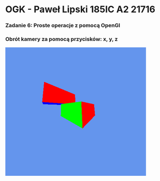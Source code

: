 # OGK - Paweł Lipski 185IC A2 21716

### Zadanie 6: Proste operacje z pomocą OpenGl

### Obrót kamery za pomocą przycisków: x, y, z

![Alt Text](img/obr1.png)